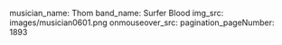 musician_name: Thom
band_name: Surfer Blood
img_src: images/musician0601.png
onmouseover_src: 
pagination_pageNumber: 1893